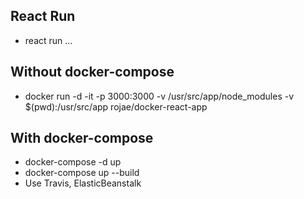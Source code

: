 ## React Run
- react run ...

## Without docker-compose
- docker run -d -it -p 3000:3000 -v /usr/src/app/node_modules -v $(pwd):/usr/src/app rojae/docker-react-app

## With docker-compose
- docker-compose -d up
- docker-compose up --build 
- Use Travis, ElasticBeanstalk
